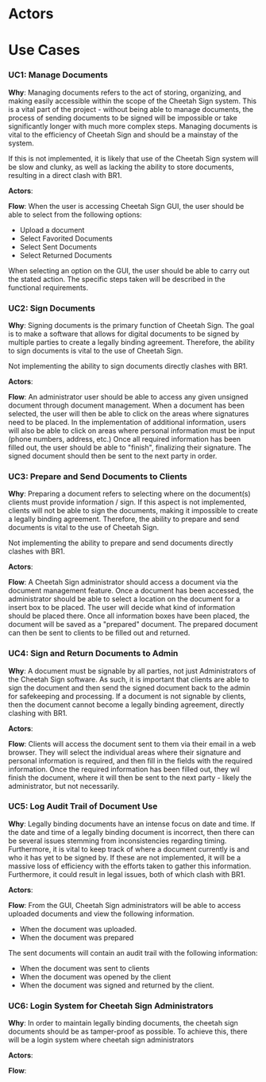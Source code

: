 # Actors



# Use Cases

### UC1: Manage Documents

**Why**: Managing documents refers to the act of storing, organizing, and making easily accessible within the scope of the Cheetah
Sign system. This is a vital part of the project - without being able to manage documents, the process of
sending documents to be signed will be impossible or take significantly longer with much more complex steps. 
Managing documents is vital to the efficiency of Cheetah Sign and should be a mainstay of the system.

If this is not implemented, it is likely that use of the Cheetah Sign system will be slow and clunky, as well as lacking
the ability to store documents, resulting in a direct clash with BR1.

**Actors**:

**Flow**: When the user is accessing Cheetah Sign GUI, the user should be able to select from the following options:
- Upload a document
- Select Favorited Documents
- Select Sent Documents
- Select Returned Documents

When selecting an option on the GUI, the user should be able to carry out the stated action. The specific steps taken
will be described in the functional requirements.

### UC2: Sign Documents


**Why**: Signing documents is the primary function of Cheetah Sign. The goal is to make a software that allows for
digital documents to be signed by multiple parties to create a legally binding agreement. Therefore, the ability to
sign documents is vital to the use of Cheetah Sign. 

Not implementing the ability to sign documents directly clashes with BR1.

**Actors**:

**Flow**: An administrator user should be able to access any given unsigned document through document management. When a
document has been selected, the user will then be able to click on the areas where signatures need to be placed. In the
implementation of additional information, users will also be able to click on areas where personal information must be input
(phone numbers, address, etc.) Once all required information has been filled out, the user should be able to "finish", 
finalizing their signature. The signed document should then be sent to the next party in order.

### UC3: Prepare and Send Documents to Clients


**Why**: Preparing a document refers to selecting where on the document(s) clients must provide information / sign.
If this aspect is not implemented, clients will not be able to sign the documents, making it impossible to create a 
legally binding agreement. Therefore, the ability to prepare and send documents is vital to the use of Cheetah Sign.

Not implementing the ability to prepare and send documents directly clashes with BR1.

**Actors**:

**Flow**: A Cheetah Sign administrator should access a document via the document management feature. Once a document has
been accessed, the administrator should be able to select a location on the document for a insert box to be placed. The
user will decide what kind of information should be placed there. Once all information boxes have been placed, the document
will be saved as a "prepared" document. The prepared document can then be sent to clients to be filled out and returned.

### UC4: Sign and Return Documents to Admin


**Why**: A document must be signable by all parties, not just Administrators of the Cheetah Sign software. As such, it is
important that clients are able to sign the document and then send the signed document back to the admin for safekeeping
and processing. If a document is not signable by clients, then the document cannot become a legally binding agreement,
directly clashing with BR1.

**Actors**:

**Flow**: Clients will access the document sent to them via their email in a web browser. They will select the individual
areas where their signature and personal information is required, and then fill in the fields with the required information.
Once the required information has been filled out, they wil finish the document, where it will then be sent to the next
party - likely the administrator, but not necessarily.

### UC5: Log Audit Trail of Document Use


**Why**: Legally binding documents have an intense focus on date and time. If the date and time of a legally binding 
document is incorrect, then there can be several issues stemming from inconsistencies regarding timing. Furthermore, it
is vital to keep track of where a document currently is and who it has yet to be signed by. If these are not implemented,
it will be a massive loss of efficiency with the efforts taken to gather this information. Furthermore, it could result
in legal issues, both of which clash with BR1.

**Actors**:

**Flow**: From the GUI, Cheetah Sign administrators will be able to access uploaded documents and view the following
information. 
- When the document was uploaded.
- When the document was prepared

The sent documents will contain an audit trail with the following information:

- When the document was sent to clients
- When the document was opened by the client
- When the document was signed and returned by the client.

### UC6: Login System for Cheetah Sign Administrators


**Why**: In order to maintain legally binding documents, the cheetah sign documents should be as tamper-proof as possible.
To achieve this, there will be a login system where cheetah sign administrators 

**Actors**:

**Flow**: